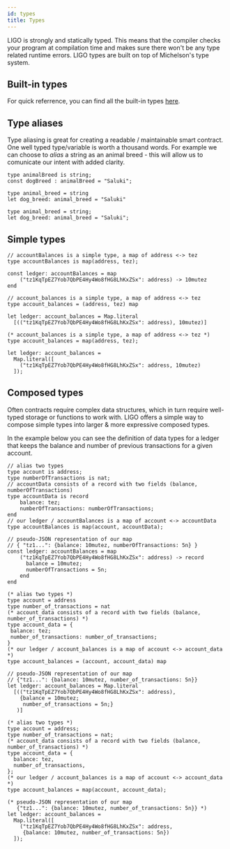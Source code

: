```yaml
---
id: types
title: Types
---
```


LIGO is strongly and statically typed. This means that the compiler checks your program at compilation time and makes sure there won't be any type related runtime errors. LIGO types are built on top of Michelson's type system.

## Built-in types

For quick referrence, you can find all the built-in types [here](https://gitlab.com/ligolang/ligo/blob/dev/src/passes/operators/operators.ml#L35).

## Type aliases

Type aliasing is great for creating a readable / maintainable smart contract. One well typed type/variable is worth a thousand words. For example we can choose to *alias* a string as an animal breed - this will allow us to comunicate our intent with added clarity.

<!--DOCUSAURUS_CODE_TABS-->
<!--Pascaligo-->
```pascaligo
type animalBreed is string;
const dogBreed : animalBreed = "Saluki";
```

<!--CameLIGO-->

```cameligo
type animal_breed = string
let dog_breed: animal_breed = "Saluki"
```

<!--ReasonLIGO-->

```reasonligo
type animal_breed = string;
let dog_breed: animal_breed = "Saluki";
```

<!--END_DOCUSAURUS_CODE_TABS-->

## Simple types
<!--DOCUSAURUS_CODE_TABS-->
<!--Pascaligo-->
```pascaligo
// accountBalances is a simple type, a map of address <-> tez
type accountBalances is map(address, tez);

const ledger: accountBalances = map
    ("tz1KqTpEZ7Yob7QbPE4Hy4Wo8fHG8LhKxZSx": address) -> 10mutez
end
```

<!--CameLIGO-->
```cameligo
// account_balances is a simple type, a map of address <-> tez
type account_balances = (address, tez) map

let ledger: account_balances = Map.literal
  [(("tz1KqTpEZ7Yob7QbPE4Hy4Wo8fHG8LhKxZSx": address), 10mutez)]
```

<!--ReasonLIGO-->
```reasonligo
(* account_balances is a simple type, a map of address <-> tez *)
type account_balances = map(address, tez);

let ledger: account_balances =
  Map.literal([
    ("tz1KqTpEZ7Yob7QbPE4Hy4Wo8fHG8LhKxZSx": address, 10mutez)
  ]);
```

<!--END_DOCUSAURUS_CODE_TABS-->

## Composed types

Often contracts require complex data structures, which in turn require well-typed storage or functions to work with. LIGO offers a simple way to compose simple types into larger & more expressive composed types.

In the example below you can see the definition of data types for a ledger that keeps the balance and number of previous transactions for a given account.

<!--DOCUSAURUS_CODE_TABS-->
<!--Pascaligo-->
```pascaligo
// alias two types
type account is address;
type numberOfTransactions is nat;
// accountData consists of a record with two fields (balance, numberOfTransactions)
type accountData is record
    balance: tez;
    numberOfTransactions: numberOfTransactions;
end
// our ledger / accountBalances is a map of account <-> accountData
type accountBalances is map(account, accountData);

// pseudo-JSON representation of our map
// { "tz1...": {balance: 10mutez, numberOfTransactions: 5n} }
const ledger: accountBalances = map
    ("tz1KqTpEZ7Yob7QbPE4Hy4Wo8fHG8LhKxZSx": address) -> record
      balance = 10mutez;
      numberOfTransactions = 5n;
    end
end
```

<!--CameLIGO-->
```cameligo
(* alias two types *)
type account = address
type number_of_transactions = nat
(* account_data consists of a record with two fields (balance, number_of_transactions) *)
type account_data = {
 balance: tez;
 number_of_transactions: number_of_transactions;
}
(* our ledger / account_balances is a map of account <-> account_data *)
type account_balances = (account, account_data) map

// pseudo-JSON representation of our map
// {"tz1...": {balance: 10mutez, number_of_transactions: 5n}}
let ledger: account_balances = Map.literal
  [(("tz1KqTpEZ7Yob7QbPE4Hy4Wo8fHG8LhKxZSx": address),
    {balance = 10mutez;
     number_of_transactions = 5n;}
   )]
```

<!--ReasonLIGO-->
```reasonligo
(* alias two types *)
type account = address;
type number_of_transactions = nat;
(* account_data consists of a record with two fields (balance, number_of_transactions) *)
type account_data = {
  balance: tez,
  number_of_transactions,
};
(* our ledger / account_balances is a map of account <-> account_data *)
type account_balances = map(account, account_data);

(* pseudo-JSON representation of our map
   {"tz1...": {balance: 10mutez, number_of_transactions: 5n}} *)
let ledger: account_balances =
  Map.literal([
    ("tz1KqTpEZ7Yob7QbPE4Hy4Wo8fHG8LhKxZSx": address,
     {balance: 10mutez, number_of_transactions: 5n})
  ]);

```

<!--END_DOCUSAURUS_CODE_TABS-->
